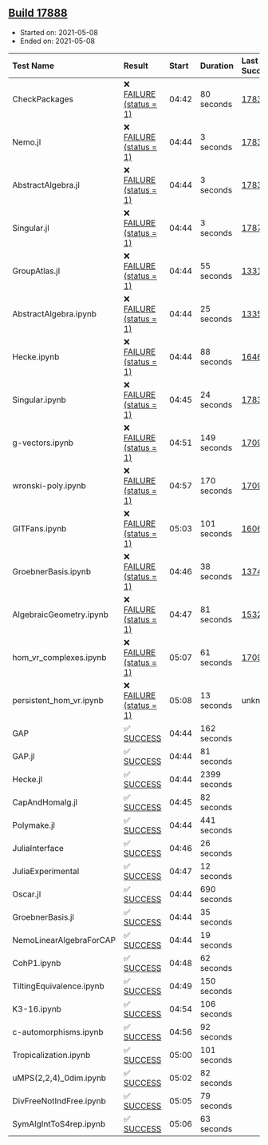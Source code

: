 ## [Build 17888](https://oscarci.mathematik.uni-kl.de/job/oscar/17888/)

* Started on: 2021-05-08
* Ended on: 2021-05-08

| Test Name    | Result | Start | Duration | Last Success | First Failure |
|:-------------|:-------|:------|:---------|:-------------|:--------------|
| CheckPackages | ❌ [FAILURE (status = 1)](https://oscarci.mathematik.uni-kl.de/job/oscar/17888/artifact/logs/build-17888/CheckPackages.log) | 04:42 | 80 seconds | [17832](https://oscarci.mathematik.uni-kl.de/job/oscar/17832/) | [17833](https://oscarci.mathematik.uni-kl.de/job/oscar/17833/) |
| Nemo.jl | ❌ [FAILURE (status = 1)](https://oscarci.mathematik.uni-kl.de/job/oscar/17888/artifact/logs/build-17888/Nemo.jl.log) | 04:44 | 3 seconds | [17835](https://oscarci.mathematik.uni-kl.de/job/oscar/17835/) | [17836](https://oscarci.mathematik.uni-kl.de/job/oscar/17836/) |
| AbstractAlgebra.jl | ❌ [FAILURE (status = 1)](https://oscarci.mathematik.uni-kl.de/job/oscar/17888/artifact/logs/build-17888/AbstractAlgebra.jl.log) | 04:44 | 3 seconds | [17831](https://oscarci.mathematik.uni-kl.de/job/oscar/17831/) | [17832](https://oscarci.mathematik.uni-kl.de/job/oscar/17832/) |
| Singular.jl | ❌ [FAILURE (status = 1)](https://oscarci.mathematik.uni-kl.de/job/oscar/17888/artifact/logs/build-17888/Singular.jl.log) | 04:44 | 3 seconds | [17871](https://oscarci.mathematik.uni-kl.de/job/oscar/17871/) | [17872](https://oscarci.mathematik.uni-kl.de/job/oscar/17872/) |
| GroupAtlas.jl | ❌ [FAILURE (status = 1)](https://oscarci.mathematik.uni-kl.de/job/oscar/17888/artifact/logs/build-17888/GroupAtlas.jl.log) | 04:44 | 55 seconds | [13311](https://oscarci.mathematik.uni-kl.de/job/oscar/13311/) | [13312](https://oscarci.mathematik.uni-kl.de/job/oscar/13312/) |
| AbstractAlgebra.ipynb | ❌ [FAILURE (status = 1)](https://oscarci.mathematik.uni-kl.de/job/oscar/17888/artifact/logs/build-17888/AbstractAlgebra.ipynb.log) | 04:44 | 25 seconds | [13355](https://oscarci.mathematik.uni-kl.de/job/oscar/13355/) | [13356](https://oscarci.mathematik.uni-kl.de/job/oscar/13356/) |
| Hecke.ipynb | ❌ [FAILURE (status = 1)](https://oscarci.mathematik.uni-kl.de/job/oscar/17888/artifact/logs/build-17888/Hecke.ipynb.log) | 04:44 | 88 seconds | [16463](https://oscarci.mathematik.uni-kl.de/job/oscar/16463/) | [16464](https://oscarci.mathematik.uni-kl.de/job/oscar/16464/) |
| Singular.ipynb | ❌ [FAILURE (status = 1)](https://oscarci.mathematik.uni-kl.de/job/oscar/17888/artifact/logs/build-17888/Singular.ipynb.log) | 04:45 | 24 seconds | [17835](https://oscarci.mathematik.uni-kl.de/job/oscar/17835/) | [17836](https://oscarci.mathematik.uni-kl.de/job/oscar/17836/) |
| g-vectors.ipynb | ❌ [FAILURE (status = 1)](https://oscarci.mathematik.uni-kl.de/job/oscar/17888/artifact/logs/build-17888/g-vectors.ipynb.log) | 04:51 | 149 seconds | [17099](https://oscarci.mathematik.uni-kl.de/job/oscar/17099/) | [17100](https://oscarci.mathematik.uni-kl.de/job/oscar/17100/) |
| wronski-poly.ipynb | ❌ [FAILURE (status = 1)](https://oscarci.mathematik.uni-kl.de/job/oscar/17888/artifact/logs/build-17888/wronski-poly.ipynb.log) | 04:57 | 170 seconds | [17098](https://oscarci.mathematik.uni-kl.de/job/oscar/17098/) | [17099](https://oscarci.mathematik.uni-kl.de/job/oscar/17099/) |
| GITFans.ipynb | ❌ [FAILURE (status = 1)](https://oscarci.mathematik.uni-kl.de/job/oscar/17888/artifact/logs/build-17888/GITFans.ipynb.log) | 05:03 | 101 seconds | [16068](https://oscarci.mathematik.uni-kl.de/job/oscar/16068/) | [16069](https://oscarci.mathematik.uni-kl.de/job/oscar/16069/) |
| GroebnerBasis.ipynb | ❌ [FAILURE (status = 1)](https://oscarci.mathematik.uni-kl.de/job/oscar/17888/artifact/logs/build-17888/GroebnerBasis.ipynb.log) | 04:46 | 38 seconds | [13748](https://oscarci.mathematik.uni-kl.de/job/oscar/13748/) | [13749](https://oscarci.mathematik.uni-kl.de/job/oscar/13749/) |
| AlgebraicGeometry.ipynb | ❌ [FAILURE (status = 1)](https://oscarci.mathematik.uni-kl.de/job/oscar/17888/artifact/logs/build-17888/AlgebraicGeometry.ipynb.log) | 04:47 | 81 seconds | [15322](https://oscarci.mathematik.uni-kl.de/job/oscar/15322/) | [15323](https://oscarci.mathematik.uni-kl.de/job/oscar/15323/) |
| hom_vr_complexes.ipynb | ❌ [FAILURE (status = 1)](https://oscarci.mathematik.uni-kl.de/job/oscar/17888/artifact/logs/build-17888/hom_vr_complexes.ipynb.log) | 05:07 | 61 seconds | [17099](https://oscarci.mathematik.uni-kl.de/job/oscar/17099/) | [17100](https://oscarci.mathematik.uni-kl.de/job/oscar/17100/) |
| persistent_hom_vr.ipynb | ❌ [FAILURE (status = 1)](https://oscarci.mathematik.uni-kl.de/job/oscar/17888/artifact/logs/build-17888/persistent_hom_vr.ipynb.log) | 05:08 | 13 seconds | unknown | unknown |
| GAP | ✅ [SUCCESS](https://oscarci.mathematik.uni-kl.de/job/oscar/17888/artifact/logs/build-17888/GAP.log) | 04:44 | 162 seconds |  |  |
| GAP.jl | ✅ [SUCCESS](https://oscarci.mathematik.uni-kl.de/job/oscar/17888/artifact/logs/build-17888/GAP.jl.log) | 04:44 | 81 seconds |  |  |
| Hecke.jl | ✅ [SUCCESS](https://oscarci.mathematik.uni-kl.de/job/oscar/17888/artifact/logs/build-17888/Hecke.jl.log) | 04:44 | 2399 seconds |  |  |
| CapAndHomalg.jl | ✅ [SUCCESS](https://oscarci.mathematik.uni-kl.de/job/oscar/17888/artifact/logs/build-17888/CapAndHomalg.jl.log) | 04:45 | 82 seconds |  |  |
| Polymake.jl | ✅ [SUCCESS](https://oscarci.mathematik.uni-kl.de/job/oscar/17888/artifact/logs/build-17888/Polymake.jl.log) | 04:44 | 441 seconds |  |  |
| JuliaInterface | ✅ [SUCCESS](https://oscarci.mathematik.uni-kl.de/job/oscar/17888/artifact/logs/build-17888/JuliaInterface.log) | 04:46 | 26 seconds |  |  |
| JuliaExperimental | ✅ [SUCCESS](https://oscarci.mathematik.uni-kl.de/job/oscar/17888/artifact/logs/build-17888/JuliaExperimental.log) | 04:47 | 12 seconds |  |  |
| Oscar.jl | ✅ [SUCCESS](https://oscarci.mathematik.uni-kl.de/job/oscar/17888/artifact/logs/build-17888/Oscar.jl.log) | 04:44 | 690 seconds |  |  |
| GroebnerBasis.jl | ✅ [SUCCESS](https://oscarci.mathematik.uni-kl.de/job/oscar/17888/artifact/logs/build-17888/GroebnerBasis.jl.log) | 04:44 | 35 seconds |  |  |
| NemoLinearAlgebraForCAP | ✅ [SUCCESS](https://oscarci.mathematik.uni-kl.de/job/oscar/17888/artifact/logs/build-17888/NemoLinearAlgebraForCAP.log) | 04:44 | 19 seconds |  |  |
| CohP1.ipynb | ✅ [SUCCESS](https://oscarci.mathematik.uni-kl.de/job/oscar/17888/artifact/logs/build-17888/CohP1.ipynb.log) | 04:48 | 62 seconds |  |  |
| TiltingEquivalence.ipynb | ✅ [SUCCESS](https://oscarci.mathematik.uni-kl.de/job/oscar/17888/artifact/logs/build-17888/TiltingEquivalence.ipynb.log) | 04:49 | 150 seconds |  |  |
| K3-16.ipynb | ✅ [SUCCESS](https://oscarci.mathematik.uni-kl.de/job/oscar/17888/artifact/logs/build-17888/K3-16.ipynb.log) | 04:54 | 106 seconds |  |  |
| c-automorphisms.ipynb | ✅ [SUCCESS](https://oscarci.mathematik.uni-kl.de/job/oscar/17888/artifact/logs/build-17888/c-automorphisms.ipynb.log) | 04:56 | 92 seconds |  |  |
| Tropicalization.ipynb | ✅ [SUCCESS](https://oscarci.mathematik.uni-kl.de/job/oscar/17888/artifact/logs/build-17888/Tropicalization.ipynb.log) | 05:00 | 101 seconds |  |  |
| uMPS(2,2,4)_0dim.ipynb | ✅ [SUCCESS](https://oscarci.mathematik.uni-kl.de/job/oscar/17888/artifact/logs/build-17888/uMPS-2-2-4-_0dim.ipynb.log) | 05:02 | 82 seconds |  |  |
| DivFreeNotIndFree.ipynb | ✅ [SUCCESS](https://oscarci.mathematik.uni-kl.de/job/oscar/17888/artifact/logs/build-17888/DivFreeNotIndFree.ipynb.log) | 05:05 | 79 seconds |  |  |
| SymAlgIntToS4rep.ipynb | ✅ [SUCCESS](https://oscarci.mathematik.uni-kl.de/job/oscar/17888/artifact/logs/build-17888/SymAlgIntToS4rep.ipynb.log) | 05:06 | 63 seconds |  |  |
